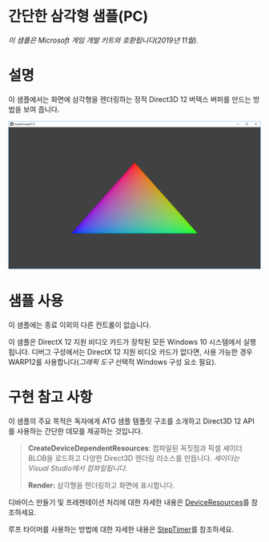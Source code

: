 # 간단한 삼각형 샘플(PC)

*이 샘플은 Microsoft 게임 개발 키트와 호환됩니다(2019년 11월).*

# 설명

이 샘플에서는 화면에 삼각형을 렌더링하는 정적 Direct3D 12 버텍스 버퍼를
만드는 방법을 보여 줍니다.

![](./media/image1.png)

# 샘플 사용

이 샘플에는 종료 이외의 다른 컨트롤이 없습니다.

이 샘플은 DirectX 12 지원 비디오 카드가 장착된 모든 Windows 10
시스템에서 실행됩니다. 디버그 구성에서는 DirectX 12 지원 비디오 카드가
없다면, 사용 가능한 경우 WARP12를 사용합니다(*그래픽 도구* 선택적
Windows 구성 요소 필요).

# 구현 참고 사항

이 샘플의 주요 목적은 독자에게 ATG 샘플 템플릿 구조를 소개하고 Direct3D
12 API를 사용하는 간단한 데모를 제공하는 것입니다.

> **CreateDeviceDependentResources**: 컴파일된 꼭짓점과 픽셀 셰이더
> BLOB을 로드하고 다양한 Direct3D 렌더링 리소스를 만듭니다. *셰이더는
> Visual Studio에서 컴파일됩니다.*
>
> **Render:** 삼각형을 렌더링하고 화면에 표시합니다.

디바이스 만들기 및 프레젠테이션 처리에 대한 자세한 내용은
[DeviceResources](https://github.com/Microsoft/DirectXTK12/wiki/DeviceResources)를
참조하세요.

루프 타이머를 사용하는 방법에 대한 자세한 내용은
[StepTimer](https://github.com/Microsoft/DirectXTK/wiki/StepTimer)를
참조하세요.
